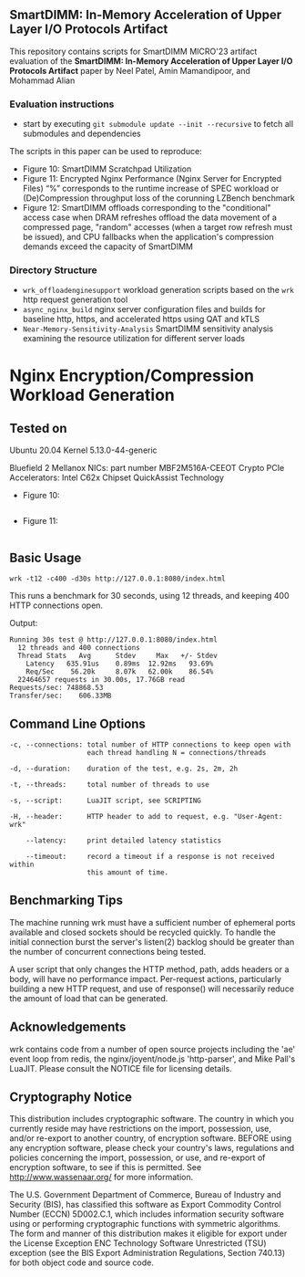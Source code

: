 ## SmartDIMM:  In-Memory Acceleration of Upper Layer I/O Protocols Artifact

This repository contains scripts for SmartDIMM MICRO'23 artifact evaluation of the 
**SmartDIMM:  In-Memory Acceleration of Upper Layer I/O Protocols Artifact** paper by 
Neel Patel, Amin Mamandipoor, and Mohammad Alian

### Evaluation instructions ###

* start by executing `git submodule update --init --recursive` to fetch all submodules and dependencies

The scripts in this paper can be used to reproduce:
* Figure 10: SmartDIMM Scratchpad Utilization
* Figure 11: Encrypted Nginx Performance (Nginx Server for Encrypted Files) “%” corresponds to the runtime 
increase of SPEC workload or (De)Compression throughput loss of the 
corunning LZBench benchmark
* Figure 12: SmartDIMM offloads corresponding to the "conditional" access case
when DRAM refreshes offload the data movement of a compressed page, "random"
accesses (when a target row refresh must be issued), and CPU fallbacks when
the application's compression demands exceed the capacity of SmartDIMM

### Directory Structure
* `wrk_offloadenginesupport` workload generation scripts based on the `wrk` http request generation tool
* `async_nginx_build` nginx server configuration files and builds for baseline http, https, and accelerated https using QAT and kTLS
* `Near-Memory-Sensitivity-Analysis` SmartDIMM sensitivity analysis examining the resource utilization for different server loads


# Nginx Encryption/Compression Workload Generation
Tested on
---------
Ubuntu 20.04
Kernel 5.13.0-44-generic

Bluefield 2 Mellanox NICs: part number MBF2M516A-CEEOT
Crypto PCIe Accelerators: Intel C62x Chipset QuickAssist Technology

* Figure 10:
```

```

* Figure 11:
```
```

## Basic Usage

    wrk -t12 -c400 -d30s http://127.0.0.1:8080/index.html

  This runs a benchmark for 30 seconds, using 12 threads, and keeping
  400 HTTP connections open.

  Output:

    Running 30s test @ http://127.0.0.1:8080/index.html
      12 threads and 400 connections
      Thread Stats   Avg      Stdev     Max   +/- Stdev
        Latency   635.91us    0.89ms  12.92ms   93.69%
        Req/Sec    56.20k     8.07k   62.00k    86.54%
      22464657 requests in 30.00s, 17.76GB read
    Requests/sec: 748868.53
    Transfer/sec:    606.33MB

## Command Line Options

    -c, --connections: total number of HTTP connections to keep open with
                       each thread handling N = connections/threads

    -d, --duration:    duration of the test, e.g. 2s, 2m, 2h

    -t, --threads:     total number of threads to use

    -s, --script:      LuaJIT script, see SCRIPTING

    -H, --header:      HTTP header to add to request, e.g. "User-Agent: wrk"

        --latency:     print detailed latency statistics

        --timeout:     record a timeout if a response is not received within
                       this amount of time.

## Benchmarking Tips

  The machine running wrk must have a sufficient number of ephemeral ports
  available and closed sockets should be recycled quickly. To handle the
  initial connection burst the server's listen(2) backlog should be greater
  than the number of concurrent connections being tested.

  A user script that only changes the HTTP method, path, adds headers or
  a body, will have no performance impact. Per-request actions, particularly
  building a new HTTP request, and use of response() will necessarily reduce
  the amount of load that can be generated.

## Acknowledgements

  wrk contains code from a number of open source projects including the
  'ae' event loop from redis, the nginx/joyent/node.js 'http-parser',
  and Mike Pall's LuaJIT. Please consult the NOTICE file for licensing
  details.

## Cryptography Notice

  This distribution includes cryptographic software. The country in
  which you currently reside may have restrictions on the import,
  possession, use, and/or re-export to another country, of encryption
  software. BEFORE using any encryption software, please check your
  country's laws, regulations and policies concerning the import,
  possession, or use, and re-export of encryption software, to see if
  this is permitted. See <http://www.wassenaar.org/> for more
  information.

  The U.S. Government Department of Commerce, Bureau of Industry and
  Security (BIS), has classified this software as Export Commodity
  Control Number (ECCN) 5D002.C.1, which includes information security
  software using or performing cryptographic functions with symmetric
  algorithms. The form and manner of this distribution makes it
  eligible for export under the License Exception ENC Technology
  Software Unrestricted (TSU) exception (see the BIS Export
  Administration Regulations, Section 740.13) for both object code and
  source code.
